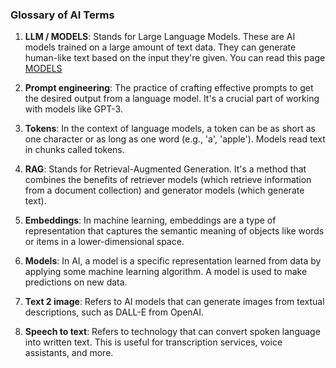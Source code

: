 
### Glossary of AI Terms


1. **LLM / MODELS**: Stands for Large Language Models. These are AI models trained on a large amount of text data. They can generate human-like text based on the input they're given.
You can read this page [MODELS](./MODELS.md)

2. **Prompt engineering**: The practice of crafting effective prompts to get the desired output from a language model. It's a crucial part of working with models like GPT-3.

3. **Tokens**: In the context of language models, a token can be as short as one character or as long as one word (e.g., 'a', 'apple'). Models read text in chunks called tokens.

4. **RAG**: Stands for Retrieval-Augmented Generation. It's a method that combines the benefits of retriever models (which retrieve information from a document collection) and generator models (which generate text).

5. **Embeddings**: In machine learning, embeddings are a type of representation that captures the semantic meaning of objects like words or items in a lower-dimensional space.

6. **Models**: In AI, a model is a specific representation learned from data by applying some machine learning algorithm. A model is used to make predictions on new data.

7. **Text 2 image**: Refers to AI models that can generate images from textual descriptions, such as DALL-E from OpenAI.

8. **Speech to text**: Refers to technology that can convert spoken language into written text. This is useful for transcription services, voice assistants, and more.